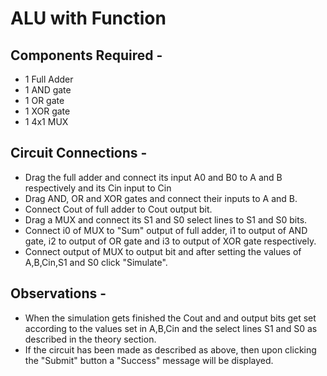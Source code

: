 # ALU with Function

## Components Required - 

* 1 Full Adder
* 1 AND gate
* 1 OR gate
* 1 XOR gate
* 1 4x1 MUX

## Circuit Connections - 

* Drag the full adder and connect its input A0 and B0 to A and B respectively and its Cin input to Cin
* Drag AND, OR and XOR gates and connect their inputs to A and B.
* Connect Cout of full adder to Cout output bit.
* Drag a MUX and connect its S1 and S0 select lines to S1 and S0 bits.
* Connect i0 of MUX to "Sum" output of full adder, i1 to output of AND gate, i2 to output of OR gate and i3 to output of XOR gate respectively.
* Connect output of MUX to output bit and after setting the values of A,B,Cin,S1 and S0 click "Simulate". 

## Observations - 

* When the simulation gets finished the Cout and and output bits get set according to the values set in A,B,Cin and the select lines S1 and S0 as described in the theory section.
* If the circuit has been made as described as above, then upon clicking the "Submit" button a "Success" message will be displayed.


